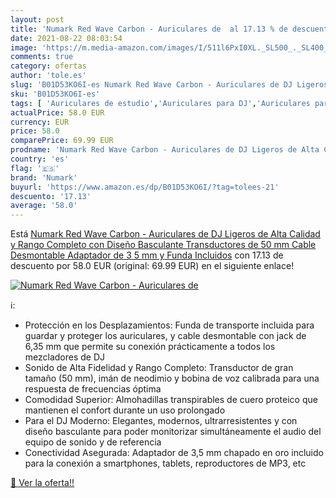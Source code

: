 ```yaml
---
layout: post
title: 'Numark Red Wave Carbon - Auriculares de  al 17.13 % de descuento'
date: 2021-08-22 08:03:54
image: 'https://m.media-amazon.com/images/I/511l6PxI0XL._SL500_._SL400_.jpg'
comments: true
category: ofertas
author: 'tole.es'
slug: 'B01D53KO6I-es Numark Red Wave Carbon - Auriculares de DJ Ligeros de Alta...'
sku: 'B01D53KO6I-es'
tags: [ 'Auriculares de estudio','Auriculares para DJ','Auriculares para equipo de audio','Auriculares y accesorios','Electrónica','Equipo de DJ y VJ','Grabación y procesado informático','Instrumentos musicales','auriculares','numark', ]
actualPrice: 58.0 EUR
currency: EUR
price: 58.0
comparePrice: 69.99 EUR
prodname: 'Numark Red Wave Carbon - Auriculares de DJ Ligeros de Alta Calidad y Rango Completo con Diseño Basculante  Transductores de 50 mm  Cable Desmontable  Adaptador de 3 5 mm y Funda Incluidos'
country: 'es'
flag: '🇪🇸'
brand: 'Numark'
buyurl: 'https://www.amazon.es/dp/B01D53KO6I/?tag=tolees-21'
descuento: '17.13'
average: '58.0'
---
```


Está [Numark Red Wave Carbon - Auriculares de DJ Ligeros de Alta Calidad y Rango Completo con Diseño Basculante  Transductores de 50 mm  Cable Desmontable  Adaptador de 3 5 mm y Funda Incluidos](https://www.amazon.es/dp/B01D53KO6I/?tag=tolees-21) con 17.13 de descuento por 58.0 EUR (original: 69.99 EUR) en el siguiente enlace!

[![Numark Red Wave Carbon - Auriculares de ](https://m.media-amazon.com/images/I/511l6PxI0XL._SL500_._SL400_.jpg)](https://www.amazon.es/dp/B01D53KO6I/?tag=tolees-21)

ℹ️:

- Protección en los Desplazamientos: Funda de transporte incluida para guardar y proteger los auriculares, y cable desmontable con jack de 6,35 mm que permite su conexión prácticamente a todos los mezcladores de DJ
- Sonido de Alta Fidelidad y Rango Completo: Transductor de gran tamaño (50 mm), imán de neodimio y bobina de voz calibrada para una respuesta de frecuencias óptima
- Comodidad Superior: Almohadillas transpirables de cuero proteico que mantienen el confort durante un uso prolongado
- Para el DJ Moderno: Elegantes, modernos, ultrarresistentes y con diseño basculante para poder monitorizar simultáneamente el audio del equipo de sonido y de referencia
- Conectividad Asegurada: Adaptador de 3,5 mm chapado en oro incluido para la conexión a smartphones, tablets, reproductores de MP3, etc

[🛒 Ver la oferta!!](https://www.amazon.es/dp/B01D53KO6I/?tag=tolees-21)
